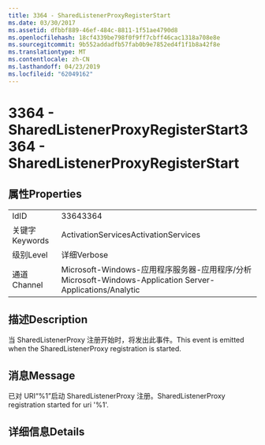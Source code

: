 ```yaml
---
title: 3364 - SharedListenerProxyRegisterStart
ms.date: 03/30/2017
ms.assetid: dfbbf889-46ef-484c-8811-1f51ae4790d8
ms.openlocfilehash: 18cf4339be798f0f9ff7cbff46cac1318a708e8e
ms.sourcegitcommit: 9b552addadfb57fab0b9e7852ed4f1f1b8a42f8e
ms.translationtype: MT
ms.contentlocale: zh-CN
ms.lasthandoff: 04/23/2019
ms.locfileid: "62049162"
---
```

# <a name="3364---sharedlistenerproxyregisterstart"></a><span data-ttu-id="adf7d-102">3364 - SharedListenerProxyRegisterStart</span><span class="sxs-lookup"><span data-stu-id="adf7d-102">3364 - SharedListenerProxyRegisterStart</span></span>
## <a name="properties"></a><span data-ttu-id="adf7d-103">属性</span><span class="sxs-lookup"><span data-stu-id="adf7d-103">Properties</span></span>  
  
|||  
|-|-|  
|<span data-ttu-id="adf7d-104">Id</span><span class="sxs-lookup"><span data-stu-id="adf7d-104">ID</span></span>|<span data-ttu-id="adf7d-105">3364</span><span class="sxs-lookup"><span data-stu-id="adf7d-105">3364</span></span>|  
|<span data-ttu-id="adf7d-106">关键字</span><span class="sxs-lookup"><span data-stu-id="adf7d-106">Keywords</span></span>|<span data-ttu-id="adf7d-107">ActivationServices</span><span class="sxs-lookup"><span data-stu-id="adf7d-107">ActivationServices</span></span>|  
|<span data-ttu-id="adf7d-108">级别</span><span class="sxs-lookup"><span data-stu-id="adf7d-108">Level</span></span>|<span data-ttu-id="adf7d-109">详细</span><span class="sxs-lookup"><span data-stu-id="adf7d-109">Verbose</span></span>|  
|<span data-ttu-id="adf7d-110">通道</span><span class="sxs-lookup"><span data-stu-id="adf7d-110">Channel</span></span>|<span data-ttu-id="adf7d-111">Microsoft-Windows-应用程序服务器-应用程序/分析</span><span class="sxs-lookup"><span data-stu-id="adf7d-111">Microsoft-Windows-Application Server-Applications/Analytic</span></span>|  
  
## <a name="description"></a><span data-ttu-id="adf7d-112">描述</span><span class="sxs-lookup"><span data-stu-id="adf7d-112">Description</span></span>  
 <span data-ttu-id="adf7d-113">当 SharedListenerProxy 注册开始时，将发出此事件。</span><span class="sxs-lookup"><span data-stu-id="adf7d-113">This event is emitted when the SharedListenerProxy registration is started.</span></span>  
  
## <a name="message"></a><span data-ttu-id="adf7d-114">消息</span><span class="sxs-lookup"><span data-stu-id="adf7d-114">Message</span></span>  
 <span data-ttu-id="adf7d-115">已对 URI“%1”启动 SharedListenerProxy 注册。</span><span class="sxs-lookup"><span data-stu-id="adf7d-115">SharedListenerProxy registration started for uri '%1'.</span></span>  
  
## <a name="details"></a><span data-ttu-id="adf7d-116">详细信息</span><span class="sxs-lookup"><span data-stu-id="adf7d-116">Details</span></span>
